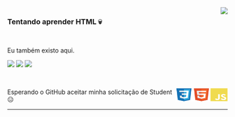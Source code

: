 <img align='right' src="https://github-readme-stats.vercel.app/api?username=isaacsaless&show_icons=true&theme=ayu-mirage&include_all_commits=true&count_private=true">


### Tentando aprender HTML 💀
<br />
  
Eu também existo aqui.

<p>
  
<a href="https://www.instagram.com/isaac__sales" target="_blank"><img src="https://img.shields.io/badge/-Instagram-%23E4405F?style=for-the-badge&logo=instagram&logoColor=white" target="_blank"></a>
<a href="https://steamcommunity.com/id/lowzio" target="_blank"><img src="https://img.shields.io/badge/Steam-000000?style=for-the-badge&logo=steam&logoColor=white" target="_blank"></a>
<a href="https://open.spotify.com/user/l348aclndiyf1zn01hfgk4e0y" target="_blank"><img src="https://img.shields.io/badge/Spotify-1ED760?style=for-the-badge&logo=spotify&logoColor=white" target="_blank"></a>

<br/>
<div style="display: inline_block">
  <img align="right" alt="Js" height="30" width="40" src="https://raw.githubusercontent.com/devicons/devicon/master/icons/javascript/javascript-plain.svg">
  <img align="right" alt="HTML" height="30" width="40" src="https://raw.githubusercontent.com/devicons/devicon/master/icons/html5/html5-original.svg">
  <img align="right" alt="CSS" height="30" width="40" src="https://raw.githubusercontent.com/devicons/devicon/master/icons/css3/css3-original.svg">

Esperando o GitHub aceitar minha solicitação de Student 😑

</p>
<hr>
